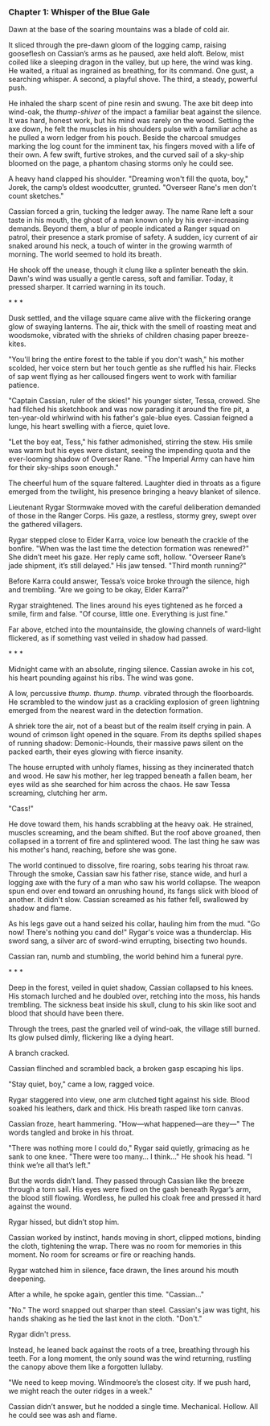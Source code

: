### Chapter 1: Whisper of the Blue Gale

Dawn at the base of the soaring mountains was a blade of cold air.

It sliced through the pre-dawn gloom of the logging camp, raising gooseflesh on Cassian’s arms as he paused, axe held aloft. Below, mist coiled like a sleeping dragon in the valley, but up here, the wind was king. He waited, a ritual as ingrained as breathing, for its command. One gust, a searching whisper. A second, a playful shove. The third, a steady, powerful push.

He inhaled the sharp scent of pine resin and swung. The axe bit deep into wind-oak, the *thump-shiver* of the impact a familiar beat against the silence. It was hard, honest work, but his mind was rarely on the wood. Setting the axe down, he felt the muscles in his shoulders pulse with a familiar ache as he pulled a worn ledger from his pouch. Beside the charcoal smudges marking the log count for the imminent tax, his fingers moved with a life of their own. A few swift, furtive strokes, and the curved sail of a sky-ship bloomed on the page, a phantom chasing storms only he could see.

A heavy hand clapped his shoulder. "Dreaming won't fill the quota, boy," Jorek, the camp’s oldest woodcutter, grunted. "Overseer Rane's men don't count sketches."

Cassian forced a grin, tucking the ledger away. The name Rane left a sour taste in his mouth, the ghost of a man known only by his ever-increasing demands. Beyond them, a blur of people indicated a Ranger squad on patrol, their presence a stark promise of safety. A sudden, icy current of air snaked around his neck, a touch of winter in the growing warmth of morning. The world seemed to hold its breath.

He shook off the unease, though it clung like a splinter beneath the skin. Dawn's wind was usually a gentle caress, soft and familiar. Today, it pressed sharper. It carried warning in its touch.

\* \* \*

Dusk settled, and the village square came alive with the flickering orange glow of swaying lanterns. The air, thick with the smell of roasting meat and woodsmoke, vibrated with the shrieks of children chasing paper breeze-kites.

"You'll bring the entire forest to the table if you don't wash," his mother scolded, her voice stern but her touch gentle as she ruffled his hair. Flecks of sap went flying as her calloused fingers went to work with familiar patience.

"Captain Cassian, ruler of the skies!" his younger sister, Tessa, crowed. She had filched his sketchbook and was now parading it around the fire pit, a ten-year-old whirlwind with his father's gale-blue eyes. Cassian feigned a lunge, his heart swelling with a fierce, quiet love.

"Let the boy eat, Tess," his father admonished, stirring the stew. His smile was warm but his eyes were distant, seeing the impending quota and the ever-looming shadow of Overseer Rane. "The Imperial Army can have him for their sky-ships soon enough."

The cheerful hum of the square faltered. Laughter died in throats as a figure emerged from the twilight, his presence bringing a heavy blanket of silence.

Lieutenant Rygar Stormwake moved with the careful deliberation demanded of those in the Ranger Corps. His gaze, a restless, stormy grey, swept over the gathered villagers. 

Rygar stepped close to Elder Karra, voice low beneath the crackle of the bonfire. "When was the last time the detection formation was renewed?" She didn’t meet his gaze. Her reply came soft, hollow. "Overseer Rane’s jade shipment, it’s still delayed." His jaw tensed. "Third month running?"

Before Karra could answer, Tessa’s voice broke through the silence, high and trembling. “Are we going to be okay, Elder Karra?”

Rygar straightened. The lines around his eyes tightened as he forced a smile, firm and false. "Of course, little one. Everything is just fine."

Far above, etched into the mountainside, the glowing channels of ward-light flickered, as if something vast veiled in shadow had passed.

\* \* \*

Midnight came with an absolute, ringing silence. Cassian awoke in his cot, his heart pounding against his ribs. The wind was gone.

A low, percussive *thump. thump. thump.* vibrated through the floorboards. He scrambled to the window just as a crackling explosion of green lightning emerged from the nearest ward in the detection formation.

A shriek tore the air, not of a beast but of the realm itself crying in pain. A wound of crimson light opened in the square. From its depths spilled shapes of running shadow: Demonic-Hounds, their massive paws silent on the packed earth, their eyes glowing with fierce insanity.

The house errupted with unholy flames, hissing as they incinerated thatch and wood. He saw his mother, her leg trapped beneath a fallen beam, her eyes wild as she searched for him across the chaos. He saw Tessa screaming, clutching her arm.

"Cass!"

He dove toward them, his hands scrabbling at the heavy oak. He strained, muscles screaming, and the beam shifted. But the roof above groaned, then collapsed in a torrent of fire and splintered wood. The last thing he saw was his mother's hand, reaching, before she was gone.

The world continued to dissolve, fire roaring, sobs tearing his throat raw. Through the smoke, Cassian saw his father rise, stance wide, and hurl a logging axe with the fury of a man who saw his world collapse. The weapon spun end over end toward an onrushing hound, its fangs slick with blood of another. It didn't slow. Cassian screamed as his father fell, swallowed by shadow and flame.

As his legs gave out a hand seized his collar, hauling him from the mud. "Go now! There's nothing you cand do!" Rygar's voice was a thunderclap. His sword sang, a silver arc of sword-wind errupting, bisecting two hounds.

Cassian ran, numb and stumbling, the world behind him a funeral pyre.

\* \* \*

Deep in the forest, veiled in quiet shadow, Cassian collapsed to his knees. His stomach lurched and he doubled over, retching into the moss, his hands trembling. The sickness beat inside his skull, clung to his skin like soot and blood that should have been there.

Through the trees, past the gnarled veil of wind-oak, the village still burned. Its glow pulsed dimly, flickering like a dying heart.

A branch cracked.

Cassian flinched and scrambled back, a broken gasp escaping his lips.

"Stay quiet, boy," came a low, ragged voice.

Rygar staggered into view, one arm clutched tight against his side. Blood soaked his leathers, dark and thick. His breath rasped like torn canvas.

Cassian froze, heart hammering. "How—what happened—are they—" The words tangled and broke in his throat.

"There was nothing more I could do," Rygar said quietly, grimacing as he sank to one knee. "There were too many… I think…" He shook his head. "I think we’re all that’s left."

But the words didn’t land. They passed through Cassian like the breeze through a torn sail. His eyes were fixed on the gash beneath Rygar’s arm, the blood still flowing. Wordless, he pulled his cloak free and pressed it hard against the wound.

Rygar hissed, but didn’t stop him.

Cassian worked by instinct, hands moving in short, clipped motions, binding the cloth, tightening the wrap. There was no room for memories in this moment. No room for screams or fire or reaching hands.

Rygar watched him in silence, face drawn, the lines around his mouth deepening.

After a while, he spoke again, gentler this time. "Cassian..."

"No." The word snapped out sharper than steel. Cassian's jaw was tight, his hands shaking as he tied the last knot in the cloth. "Don't."

Rygar didn't press.

Instead, he leaned back against the roots of a tree, breathing through his teeth. For a long moment, the only sound was the wind returning, rustling the canopy above them like a forgotten lullaby.

"We need to keep moving. Windmoore’s the closest city. If we push hard, we might reach the outer ridges in a week."

Cassian didn’t answer, but he nodded a single time. Mechanical. Hollow. All he could see was ash and flame.